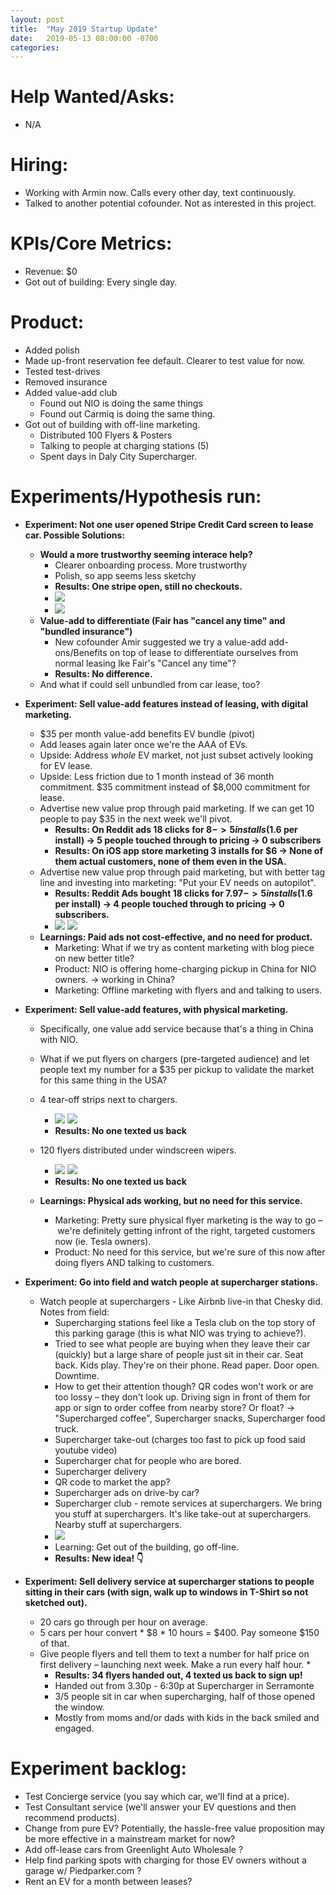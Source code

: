 ```yaml
---
layout: post
title:  "May 2019 Startup Update"
date:   2019-05-13 08:00:00 -0700
categories: 
---
```


# Help Wanted/Asks:
* N/A

# Hiring: 
* Working with Armin now. Calls every other day, text continuously.
* Talked to another potential cofounder. Not as interested in this project.

# KPIs/Core Metrics:
* Revenue: $0
* Got out of building: Every single day.

# Product:
* Added polish
* Made up-front reservation fee default. Clearer to test value for now.
* Tested test-drives
* Removed insurance
* Added value-add club
	* Found out NIO is doing the same things
	* Found out Carmiq is doing the same thing.
* Got out of building with off-line marketing.
	* Distributed 100 Flyers & Posters
	* Talking to people at charging stations (5)
	* Spent days in Daly City Supercharger.



# Experiments/Hypothesis run:

* **Experiment: Not one user opened Stripe Credit Card screen to lease car. Possible Solutions:**
	* **Would a more trustworthy seeming interace help?**
		* Clearer onboarding process. More trustworthy
		* Polish, so app seems less sketchy
		* **Results: One stripe open, still no checkouts.**
		* ![](/startup-updates-7/1_experiment.png)
		* ![](/startup-updates-7/1_results.png)
	* **Value-add to differentiate (Fair has "cancel any time" and "bundled insurance")**
		* New cofounder Amir suggested we try a value-add add-ons/Benefits on top of lease to differentiate ourselves from normal leasing lke Fair's "Cancel any time"?
		* **Results: No difference.**
	* And what if could sell unbundled from car lease, too?

* **Experiment: Sell value-add features instead of leasing, with digital marketing.**
	* $35 per month value-add benefits EV bundle (pivot)
	* Add leases again later once we're the AAA of EVs. 
	* Upside: Address _whole_ EV market, not just subset actively looking for EV lease.
	* Upside: Less friction due to 1 month instead of 36 month commitment. $35 commitment instead of $8,000 commitment for lease.
	* Advertise new value prop through paid marketing. If we can get 10 people to pay $35 in the next week we'll pivot.
		* **Results: On Reddit ads 18 clicks for $8 -> 5 installs ($1.6 per install) -> 5 people touched through to pricing -> 0 subscribers**
		* **Results: On iOS app store marketing 3 installs for $6 -> None of them actual customers, none of them even in the USA.**
	* Advertise new value prop through paid marketing, but with better tag line and investing into marketing: "Put your EV needs on autopilot".
		* **Results: Reddit Ads bought 18 clicks for $7.97 -> 5 installs ($1.6 per install) -> 4 people touched through to pricing -> 0 subscribers.**
		* ![](/startup-updates-7/2_experiment.png) ![](/startup-updates-7/2_results.png)
	* **Learnings: Paid ads not cost-effective, and no need for product.**
		* Marketing: What if we try as content marketing with blog piece on new better title?
		* Product: NIO is offering home-charging pickup in China for NIO owners. -> working in China?
		* Marketing: Offline marketing with flyers and and talking to users.

* **Experiment: Sell value-add features, with physical marketing.**
	* Specifically, one value add service because that's a thing in China with NIO.
	* What if we put flyers on chargers (pre-targeted audience) and let people text my number for a $35 per pickup to validate the market for this same thing in the USA? 
	* 4 tear-off strips next to chargers.
		
		* ![](/startup-updates-7/3_experiment.JPG) ![](/startup-updates-7/3_experiment2.JPG)
		* **Results: No one texted us back**

	* 120 flyers distributed under windscreen wipers. 
		
		* ![](/startup-updates-7/4_experiment.png) ![](/startup-updates-7/4_experiment2.png)
		* **Results: No one texted us back**

	* **Learnings: Physical ads working, but no need for this service.**
		* Marketing: Pretty sure physical flyer marketing is the way to go – we're definitely getting infront of the right, targeted customers now (ie. Tesla owners).
		* Product: No need for this service, but we're sure of this now after doing flyers AND talking to customers.

* **Experiment: Go into field and watch people at supercharger stations.**
	* Watch people at superchargers - Like Airbnb live-in that Chesky did. Notes from field: 
		* Supercharging stations feel like a Tesla club on the top story of this parking garage (this is what NIO was trying to achieve?).
		* Tried to see what people are buying when they leave their car (quickly) but a large share of people just sit in their car. Seat back. Kids play. They're on their phone. Read paper. Door open. Downtime.
		* How to get their attention though? QR codes won't work or are too lossy – they don't look up. Driving sign in front of them for app or sign to order coffee from nearby store? Or float? -> "Supercharged coffee", Supercharger snacks, Supercharger food truck.
		* Supercharger take-out (charges too fast to pick up food said youtube video)
		* Supercharger chat for people who are bored.
		* Supercharger delivery
		* QR code to market the app?
		* Supercharger ads on drive-by car?
		* Supercharger club - remote services at superchargers. We bring you stuff at superchargers. It's like take-out at superchargers. Nearby stuff at superchargers.
		* ![](/startup-updates-7/IMG_1354.JPG)
		* Learning: Get out of the building, go off-line.
		* **Results: New idea! 👇** 


* **Experiment: Sell delivery service at supercharger stations to people sitting in their cars (with sign, walk up to windows in T-Shirt so not sketched out).**
	* 20 cars go through per hour on average.
	* 5 cars per hour convert * $8 * 10 hours = $400. Pay someone $150 of that.
	* Give people flyers and tell them to text a number for half price on first delivery – launching next week. Make a run every half hour.
		* 
		* **Results: 34 flyers handed out, 4 texted us back to sign up!**
		* Handed out from 3.30p - 6:30p at Supercharger in Serramonte
		* 3/5 people sit in car when supercharging, half of those opened the window.
		* Mostly from moms and/or dads with kids in the back smiled and engaged.
	

# Experiment backlog:
* Test Concierge service (you say which car, we'll find at a price).
* Test Consultant service (we'll answer your EV questions and then recommend products).
* Change from pure EV? Potentially, the hassle-free value proposition may be more effective in a mainstream market for now?
* Add off-lease cars from Greenlight Auto Wholesale ?
* Help find parking spots with charging for those EV owners without a garage w/ Piedparker.com ?
* Rent an EV for a month between leases?